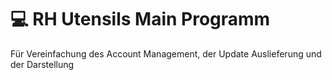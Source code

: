 # 💻 RH Utensils Main Programm
Für Vereinfachung des Account Management, der Update Auslieferung und der Darstellung
